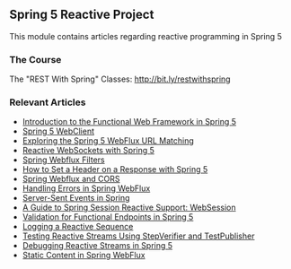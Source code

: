 ## Spring 5 Reactive Project

This module contains articles regarding reactive programming in Spring 5

### The Course
The "REST With Spring" Classes: http://bit.ly/restwithspring

### Relevant Articles

- [Introduction to the Functional Web Framework in Spring 5](http://www.baeldung.com/spring-5-functional-web)
- [Spring 5 WebClient](http://www.baeldung.com/spring-5-webclient)
- [Exploring the Spring 5 WebFlux URL Matching](http://www.baeldung.com/spring-5-mvc-url-matching)
- [Reactive WebSockets with Spring 5](http://www.baeldung.com/spring-5-reactive-websockets)
- [Spring Webflux Filters](http://www.baeldung.com/spring-webflux-filters)
- [How to Set a Header on a Response with Spring 5](http://www.baeldung.com/spring-response-header)
- [Spring Webflux and CORS](http://www.baeldung.com/spring-webflux-cors)
- [Handling Errors in Spring WebFlux](http://www.baeldung.com/spring-webflux-errors)
- [Server-Sent Events in Spring](https://www.baeldung.com/spring-server-sent-events)
- [A Guide to Spring Session Reactive Support: WebSession](https://www.baeldung.com/spring-session-reactive)
- [Validation for Functional Endpoints in Spring 5](https://www.baeldung.com/spring-functional-endpoints-validation)
- [Logging a Reactive Sequence](https://www.baeldung.com/spring-reactive-sequence-logging)
- [Testing Reactive Streams Using StepVerifier and TestPublisher](https://www.baeldung.com/reactive-streams-step-verifier-test-publisher)
- [Debugging Reactive Streams in Spring 5](https://www.baeldung.com/spring-debugging-reactive-streams)
- [Static Content in Spring WebFlux](https://www.baeldung.com/spring-webflux-static-content)
